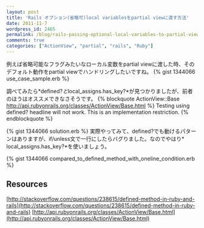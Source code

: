 ```yaml
---
layout: post
title: 'Rails オプション(省略可)local variablesをpartial viewに渡す方法'
date: 2011-11-7
wordpress_id: 2465
permalink: /blog/rails-passing-optional-local-variables-to-partial-view
comments: true
categories: ["ActionView", "partial", "rails", "Ruby"]
---
```

例えば省略可能なフラグみたいなローカル変数をpartial viewに渡した時、そのデフォルト動作をpartial viewでハンドリングしたいですね。
{% gist 1344066 use_case_sample.erb %}

調べてみたら*defined?*と*local_assigns.has_key?*が見つかりましたが、前者のほうはオススメできなさそうです。
{% blockquote ActionView::Base http://api.rubyonrails.org/classes/ActionView/Base.html %}
Testing using defined? headline will not work. This is an implementation restriction.
{% endblockquote %}

{% gist 1344066 solution.erb %}
実際やってみて、defined?でも動けるパターンはありますが、if/unless文で一行にしたらバグりました。なのでやはり* local_assigns.has_key?*を使いましょう。

{% gist 1344066 compared_to_defined_method_with_oneline_condition.erb %}

## Resources
[http://stackoverflow.com/questions/238615/defined-method-in-ruby-and-rails](http://stackoverflow.com/questions/238615/defined-method-in-ruby-and-rails)
[http://api.rubyonrails.org/classes/ActionView/Base.html](http://api.rubyonrails.org/classes/ActionView/Base.html)
